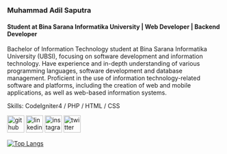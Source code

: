 ### Muhammad Adil Saputra
#### Student at Bina Sarana Informatika University | Web Developer | Backend Developer
Bachelor of Information Technology student at Bina Sarana Informatika University (UBSI), focusing on software development and information technology. Have experience and in-depth understanding of various programming languages, software development and database management. Proficient in the use of information technology-related software and platforms, including the creation of web and mobile applications, as well as web-based information systems.

Skills: CodeIgniter4 / PHP / HTML / CSS



[<img src='https://cdn.jsdelivr.net/npm/simple-icons@3.0.1/icons/github.svg' alt='github' height='40'>](https://github.com/ImperFecti)  [<img src='https://cdn.jsdelivr.net/npm/simple-icons@3.0.1/icons/linkedin.svg' alt='linkedin' height='40'>](https://www.linkedin.com/in/adilsputra/)  [<img src='https://cdn.jsdelivr.net/npm/simple-icons@3.0.1/icons/instagram.svg' alt='instagram' height='40'>](https://www.instagram.com/_adilsputra/)  [<img src='https://cdn.jsdelivr.net/npm/simple-icons@3.0.1/icons/twitter.svg' alt='twitter' height='40'>](https://twitter.com/_adilsputra)  

[![Top Langs](https://github-readme-stats.vercel.app/api/top-langs/?username=ImperFecti)](https://github.com/anuraghazra/github-readme-stats)

